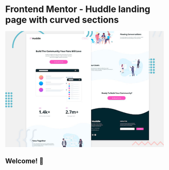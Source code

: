 # Frontend Mentor - Huddle landing page with curved sections

![Header/intro section for the Huddle landing page with curved sections](./design/desktop-preview.jpg)

## Welcome! 👋

